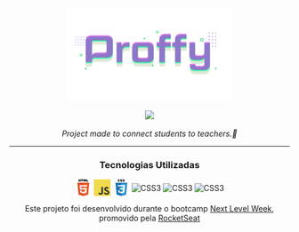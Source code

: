 <p align="center">
  <img src="https://github.com/littlebru/Proffy/blob/master/images/document-images/Banner.png" alt="banner-proffy" width="300px">
</p>

<p align="center">  
  <a href="https://github.com/littlebru/Proffy/blob/master/LICENSE">
    <img src="https://img.shields.io/github/license/littlebru/Proffy?style=flat&logo=appveyor&color=36c886">
  </a>
</p>



<p align="center">
  <i>Project made to connect students to teachers.📔</i>
</p>


-----------

<h3 align="center">Tecnologias Utilizadas</h3>
<p align="center">
<img align="center" title="HTML5" alt="HTML5" width="30px" src="https://raw.githubusercontent.com/github/explore/80688e429a7d4ef2fca1e82350fe8e3517d3494d/topics/html/html.png" />

<img align="center" title="JavaScript" alt="JavaScript" width="30px" src="https://raw.githubusercontent.com/github/explore/80688e429a7d4ef2fca1e82350fe8e3517d3494d/topics/javascript/javascript.png" />

<img align="center" title="CSS3" alt="CSS3" width="30px" src="https://raw.githubusercontent.com/github/explore/80688e429a7d4ef2fca1e82350fe8e3517d3494d/topics/css/css.png" />

<img align="center" title="Node" alt="CSS3" width="60px" src="https://upload.wikimedia.org/wikipedia/commons/thumb/d/d9/Node.js_logo.svg/1280px-Node.js_logo.svg.png" />

<img align="center" title="Nodemon" alt="CSS3" width="30px" src="https://cdn.iconscout.com/icon/free/png-512/nodemon-226039.png" />

<img align="center" title="NunJucks" alt="CSS3" width="30px" src="https://camo.githubusercontent.com/c1a0426b0f399ccfae81c1949b15740bf82b23ab/68747470733a2f2f6573656f6d2e67616c6c65727963646e2e76736173736574732e696f2f657874656e73696f6e732f6573656f6d2f6e756e6a75636b732d74656d706c6174652f302e312e322f313534313634323031353436332f4d6963726f736f66742e56697375616c53747564696f2e53657276696365732e49636f6e732e44656661756c74" />


<p align="center">Este projeto foi desenvolvido durante o bootcamp <a href="https://nextlevelweek.com/inscricao/2">Next Level Week</a>, promovido pela <a href="https://rocketseat.com.br">RocketSeat</a></p>
